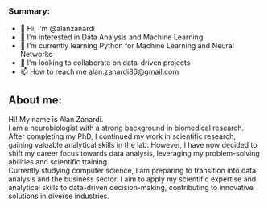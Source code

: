 ### Summary:
- 👋 Hi, I’m @alanzanardi
- 👀 I’m interested in Data Analysis and Machine Learning
- 🌱 I’m currently learning Python for Machine Learning and Neural Networks
- 💞️ I’m looking to collaborate on data-driven projects
- 📫 How to reach me alan.zanardi86@gmail.com
  <br>

## About me:
Hi! My name is Alan Zanardi. <br>
I am a neurobiologist with a strong background in biomedical research.<br>
After completing my PhD, I continued my work in scientific research, gaining valuable analytical skills in the lab. However, I have now decided to shift my career focus towards data analysis, leveraging my problem-solving abilities and scientific training.<br>
Currently studying computer science, I am preparing to transition into data analysis and the business sector. I aim to apply my scientific expertise and analytical skills to data-driven decision-making, contributing to innovative solutions in diverse industries.
